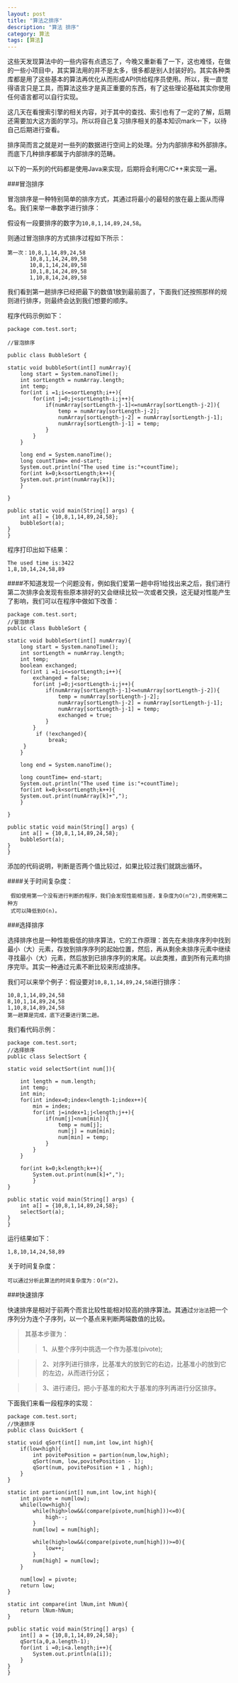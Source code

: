 ```yaml
---
layout: post
title: "算法之排序"
description: "算法 排序"
category: 算法
tags: [算法]
---
```


这些天发现算法中的一些内容有点遗忘了，今晚又重新看了一下，这也难怪，在做的一些小项目中，其实算法用的并不是太多，很多都是别人封装好的。其实各种类库都是用了这些基本的算法再优化从而形成API供给程序员使用。所以，我一直觉得语言只是工具，而算法这些才是真正重要的东西，有了这些理论基础其实你使用任何语言都可以自行实现。

这几天在看搜索引擎的相关内容，对于其中的查找、索引也有了一定的了解，后期还需要加大这方面的学习。所以将自己复习排序相关的基本知识mark一下，以待自己后期进行查看。

排序简而言之就是对一些列的数据进行空间上的处理。分为内部排序和外部排序。而底下几种排序都属于内部排序的范畴。

以下的一系列的代码都是使用Java来实现，后期将会利用C/C++来实现一遍。

###冒泡排序

冒泡排序是一种特别简单的排序方式，其通过将最小的最轻的放在最上面从而得名。我们来举一串数字进行排序：

假设有一段要排序的数字为`10,8,1,14,89,24,58`。

则通过冒泡排序的方式排序过程如下所示：

    第一次：10,8,1,14,89,24,58
           10,8,1,14,24,89,58
           10,8,1,14,24,89,58
           10,1,8,14,24,89,58
           1,10,8,14,24,89,58

我们看到第一趟排序已经把最下的数值1放到最前面了，下面我们还按照那样的规则进行排序，则最终会达到我们想要的顺序。

程序代码示例如下：

    package com.test.sort;

    //冒泡排序

    public class BubbleSort {
	
	static void bubbleSort(int[] numArray){
		long start = System.nanoTime();
		int sortLength = numArray.length;
		int temp;
		for(int i =1;i<=sortLength;i++){
			for(int j=0;j<sortLength-i;j++){
				if(numArray[sortLength-j-1]<=numArray[sortLength-j-2]){
					temp = numArray[sortLength-j-2];
					numArray[sortLength-j-2] = numArray[sortLength-j-1];
					numArray[sortLength-j-1] = temp;
				}
			}
		}
		
		long end = System.nanoTime();
		long countTime= end-start;
		System.out.println("The used time is:"+countTime);
		for(int k=0;k<sortLength;k++){
		System.out.print(numArray[k]);
		}
		
	}

	public static void main(String[] args) {
		int a[] = {10,8,1,14,89,24,58};
		bubbleSort(a);
	}
    }

程序打印出如下结果：

    The used time is:3422
    1,8,10,14,24,58,89

####不知道发现一个问题没有，例如我们爱第一趟中将1给找出来之后，我们进行第二次排序会发现有些原本排好的又会继续比较一次或者交换，这无疑对性能产生了影响，我们可以在程序中做如下改善：

    package com.test.sort;
    //冒泡排序
    public class BubbleSort {
	
	static void bubbleSort(int[] numArray){
		long start = System.nanoTime();
		int sortLength = numArray.length;
		int temp;
		boolean exchanged;
		for(int i =1;i<=sortLength;i++){
			exchanged = false;
			for(int j=0;j<sortLength-i;j++){
				if(numArray[sortLength-j-1]<=numArray[sortLength-j-2]){
					temp = numArray[sortLength-j-2];
					numArray[sortLength-j-2] = numArray[sortLength-j-1];
					numArray[sortLength-j-1] = temp;
					exchanged = true;
				}
			}
			 if (!exchanged){
                 break;
         }
		}
		
		long end = System.nanoTime();
		
		long countTime= end-start;
		System.out.println("The used time is:"+countTime);
		for(int k=0;k<sortLength;k++){
		System.out.print(numArray[k]+",");
		}
		
	}

	public static void main(String[] args) {	
		int a[] = {10,8,1,14,89,24,58};
		bubbleSort(a);
	}
    }
添加的代码说明，判断是否两个值比较过，如果比较过我们就跳出循环。

####关于时间复杂度：
     
     假如使用第一个没有进行判断的程序，我们会发现性能相当差，复杂度为O(n^2),而使用第二种方
     式可以降低到O(n)。

###选择排序

选择排序也是一种性能极低的排序算法，它的工作原理：首先在未排序序列中找到最小（大）元素，存放到排序序列的起始位置，然后，再从剩余未排序元素中继续寻找最小（大）元素，然后放到已排序序列的末尾。以此类推，直到所有元素均排序完毕。其实一种通过元素不断比较来形成排序。

我们可以来举个例子：假设要对`10,8,1,14,89,24,58`进行排序：

    10,8,1,14,89,24,58
    8,10,1,14,89,24,58
    1,10,8,14,89,24,58
    第一趟算是完成，底下还要进行第二趟。
我们看代码示例：

    package com.test.sort;
    //选择排序
    public class SelectSort {
	
	static void selectSort(int num[]){
		
		int length = num.length;
		int temp;
		int min;
		for(int index=0;index<length-1;index++){
			min = index;
			for(int j=index+1;j<length;j++){
				if(num[j]<num[min]){
					temp = num[j];
					num[j] = num[min];
					num[min] = temp;
				}
			}
		}
		
		for(int k=0;k<length;k++){
			System.out.print(num[k]+",");
			}
	}

	public static void main(String[] args) {
		int a[] = {10,8,1,14,89,24,58};
		selectSort(a);	
	}
    }
运行结果如下：

    1,8,10,14,24,58,89
    
关于时间复杂度：

    可以通过分析此算法的时间复杂度为：O(n^2)。

###快速排序

快速排序是相对于前两个而言比较性能相对较高的排序算法。其通过`分治法`把一个序列分为连个子序列，以一个基点来判断两端数值的比较。

>其基本步骤为：
>>1、从整个序列中挑选一个作为基准(pivote);

>>2、对序列进行排序，比基准大的放到它的右边，比基准小的放到它的左边，从而进行分区；

>>3、进行递归，把小于基准的和大于基准的序列再进行分区排序。

下面我们来看一段程序的实现：

    package com.test.sort;
    //快速排序
    public class QuickSort {
	
	static void qSort(int[] num,int low,int high){
		if(low<high){
			int povitePosition = partion(num,low,high);  
			qSort(num, low,povitePosition - 1);  
			qSort(num, povitePosition + 1 , high);  
		}
	}
	
	static int partion(int[] num,int low,int high){
		int pivote = num[low];	
		while(low<high){
			while(high>low&&(compare(pivote,num[high]))<=0){
				high--;
			}
			num[low] = num[high];
			
			while(high>low&&(compare(pivote,num[high]))>=0){
				low++;
			}
			num[high] = num[low];
		}
		
		num[low] = pivote;
		return low;
	}
	
	static int compare(int lNum,int hNum){
		return lNum-hNum;
	}

	public static void main(String[] args) {
		int[] a = {10,8,1,14,89,24,58};
		qSort(a,0,a.length-1);
		for(int i =0;i<a.length;i++){
			System.out.println(a[i]);
		}
	}
    }

    






   








 









    







    


    




    



    
























    



    